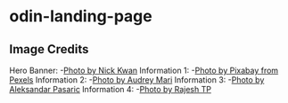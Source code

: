 # odin-landing-page
## Image Credits
Hero Banner: 
 -[Photo by Nick Kwan](https://www.pexels.com/photo/illuminated-tower-2614818/)
Information 1: 
 -[Photo by Pixabay from Pexels](https://www.pexels.com/photo/mt-fuji-248195/)
Information 2: 
 -[Photo by Audrey Mari](https://www.pexels.com/photo/photo-of-japanese-lanterns-3421920)
Information 3:
 -[Photo by Aleksandar Pasaric](https://www.pexels.com/photo/shibuya-japan-3402937/)
Information 4:
 -[Photo by Rajesh TP](https://www.pexels.com/photo/sushi-on-brown-wooden-board-2098085/)